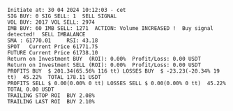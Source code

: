     Initiate at: 30 04 2024 10:12:03 - cet
    SIG BUY: 0 SIG SELL: 1  SELL SIGNAL
    VOL BUY: 2017 VOL SELL: 2974
    IMB BUY: 60 IMB SELL: 1271  ACTION: Volume INCREASED !  Buy signal detected!  SELL IMBALANCE
    SMA : 61770.01     RSI: 43.18
    SPOT   Current Price 61771.75
    FUTURE Current Price 61738.10
    Return on Investment BUY  (ROI): 0.00%  Profit/Loss: 0.00 USDT
    Return on Investment SELL (ROI): 0.00%  Profit/Loss: 0.00 USDT
    PROFITS BUY  $ 201.34(65.56% 116 tt) LOSSES BUY  $ -23.23(-20.34% 19 tt)  45.22%  TOTAL 178.11 USDT
    PROFITS SELL $ 0.00(0.00% 0 tt) LOSSES SELL $ 0.00(0.00% 0 tt)  45.22%  TOTAL 0.00 USDT
    TRAILING STOP ROI  BUY 2.08%
    TRAILING LAST ROI  BUY 2.10%
